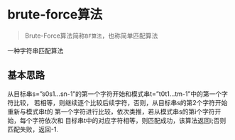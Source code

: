 # brute-force算法

> Brute-Force算法简称`BF算法`，也称简单匹配算法

一种字符串匹配算法

## 基本思路

从目标串s=”s0s1…sn-1”的第一个字符开始和模式串t=”t0t1…tm-1”中的第一个字符比较，
若相等，则继续逐个比较后续字符，否则，从目标串s的第2个字符开始重新与模式串t的
第一个字符进行比较，依次类推，若从模式串s的第i个字符开始，每个字符依次和
目标串t中的对应字符相等，则匹配成功，该算法返回i;否则匹配失败，返回-1. 

